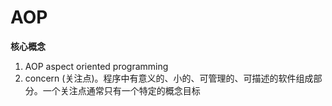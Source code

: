# **AOP**

**核心概念**

1. AOP aspect oriented programming
2. concern \(关注点\)。程序中有意义的、小的、可管理的、可描述的软件组成部分。一个关注点通常只有一个特定的概念目标



